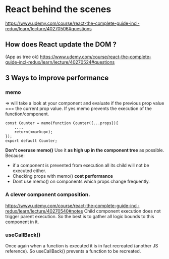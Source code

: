 # React behind the scenes

https://www.udemy.com/course/react-the-complete-guide-incl-redux/learn/lecture/40270506#questions

## How does React update the DOM ?

(App as tree ok)
https://www.udemy.com/course/react-the-complete-guide-incl-redux/learn/lecture/40270524#questions

## 3 Ways to improve performance

### memo

=> will take a look at your component and evaluate if the previous prop value === the current prop value. If yes memo prevents the execution of the function/component.

```
const Counter = memo(function Counter({...props}){
    ....
    return(<markup>);
});
export default Counter;
```

**Don't overuse memo()**
Use it **as high up in the component tree** as possible.
Because:

- if a component is prevented from execution all its child will not be executed either.
- Checking props with memo() **cost performance**
- Dont use memo() on components which props change frequently.

### A clever component composition.

https://www.udemy.com/course/react-the-complete-guide-incl-redux/learn/lecture/40270540#notes
Child component execution does not trigger parent execution.
So the best is to gather all logic bounds to this component in it.

### useCallBack()

Once again when a function is executed it is in fact recreated (another JS reference).
So useCallBack() prevents a function to be recreated.
